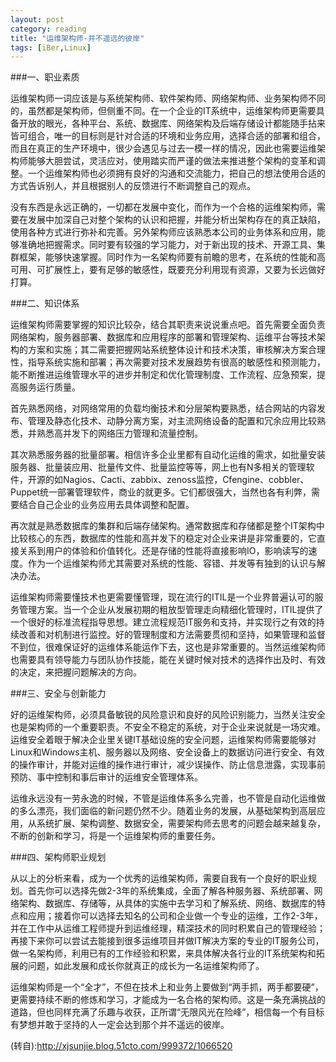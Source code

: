 ```yaml
---
layout: post
category: reading
title: "运维架构师-并不遥远的彼岸"
tags: [iBer,Linux]
---
```

###一、职业素质

运维架构师一词应该是与系统架构师、软件架构师、网络架构师、业务架构师不同的，虽然都是架构师，但侧重不同。在一个企业的IT系统中，运维架构师更需要具备开放的眼光，各种平台、系统、数据库、网络架构及后端存储设计都能随手拈来皆可组合，唯一的目标则是针对合适的环境和业务应用，选择合适的部署和组合，而且在真正的生产环境中，很少会遇见与过去一模一样的情况，因此也需要运维架构师能够大胆尝试，灵活应对，使用踏实而严谨的做法来推进整个架构的变革和调整。一个运维架构师也必须拥有良好的沟通和交流能力，把自己的想法使用合适的方式告诉别人，并且根据别人的反馈进行不断调整自己的观点。

没有东西是永远正确的，一切都在发展中变化，而作为一个合格的运维架构师，需要在发展中加深自己对整个架构的认识和把握，并能分析出架构存在的真正缺陷，使用各种方式进行弥补和完善。另外架构师应该熟悉本公司的业务体系和应用，能够准确地把握需求。同时要有较强的学习能力，对于新出现的技术、开源工具、集群框架，能够快速掌握。同时作为一名架构师要有前瞻的思考，在系统的性能和高可用、可扩展性上，要有足够的敏感性，既要充分利用现有资源，又要为长远做好打算。

###二、知识体系

运维架构师需要掌握的知识比较杂，结合其职责来说说重点吧。首先需要全面负责网络架构，服务器部署、数据库和应用程序的部署和管理架构、运维平台等技术架构的方案和实施；其二需要把握网站系统整体设计和技术决策，审核解决方案合理性，指导系统实施和部署；再次需要对技术发展趋势有很高的敏感性和预测能力，能不断推进运维管理水平的进步并制定和优化管理制度、工作流程、应急预案，提高服务运行质量。

首先熟悉网络，对网络常用的负载均衡技术和分层架构要熟悉，结合网站的内容发布、管理及静态化技术、动静分离方案，对主流网络设备的配置和冗余应用比较熟悉，并熟悉高并发下的网络压力管理和流量控制。

其次熟悉服务器的批量部署。相信许多企业里都有自动化运维的需求，如批量安装服务器、批量装应用、批量传文件、批量监控等等，网上也有N多相关的管理软件，开源的如Nagios、Cacti、zabbix、zenoss监控，Cfengine、cobbler、Puppet统一部署管理软件，商业的就更多。它们都很强大，当然也各有利弊，需要结合自己企业的业务应用去具体调整和配置。

再次就是熟悉数据库的集群和后端存储架构。通常数据库和存储都是整个IT架构中比较核心的东西，数据库的性能和高并发下的稳定对企业来讲是非常重要的，它直接关系到用户的体验和价值转化。还是存储的性能将直接影响IO，影响读写的速度。作为一个运维架构师尤其需要对系统的性能、容错、并发等有独到的认识与解决办法。

运维架构师需要懂技术也更需要懂管理，现在流行的ITIL是一个业界普遍认可的服务管理方案。当一个企业从发展初期的粗放型管理走向精细化管理时，ITIL提供了一个很好的标准流程指导思想。建立流程规范IT服务和支持，并实现行之有效的持续改善和对机制进行监控。好的管理制度和方法需要贯彻和坚持，如果管理和监督不到位，很难保证好的运维体系能运作下去，这也是非常重要的。当然运维架构师也需要具有领导能力与团队协作技能，能在关键时候对技术的选择作出及时、有效的决定，来把握问题解决的方向。

###三、安全与创新能力

好的运维架构师，必须具备敏锐的风险意识和良好的风险识别能力，当然关注安全也是架构师的一个重要职责。不安全不稳定的系统，对于企业来说就是一场灾难。运维安全着眼于解决企业里关键IT基础设施的安全问题，运维架构师需要能够对Linux和Windows主机、服务器以及网络、安全设备上的数据访问进行安全、有效的操作审计，并能对运维的操作进行审计，减少误操作、防止信息泄露，实现事前预防、事中控制和事后审计的运维安全管理体系。

运维永远没有一劳永逸的时候，不管是运维体系多么完善，也不管是自动化运维做的多么漂亮，我们面临的新问题仍然不少。随着业务的发展，从基础架构到高层应用，从系统扩展、架构调整、数据安全，需要架构师去思考的问题会越来越复杂，不断的创新和学习，将是一个运维架构师的重要任务。

###四、架构师职业规划

从以上的分析来看，成为一个优秀的运维架构师，需要自我有一个良好的职业规划。首先你可以选择先做2-3年的系统集成，全面了解各种服务器、系统部署、网络架构、数据库、存储等，从具体的实施中去学习和了解系统、网络、数据库的特点和应用；接着你可以选择去知名的公司和企业做一个专业的运维，工作2-3年，并在工作中从运维工程师提升到运维经理，精深技术的同时积累自己的管理经验；再接下来你可以尝试去能接到很多运维项目并做IT解决方案的专业的IT服务公司，做一名架构师，利用已有的工作经验和积累，来具体解决各行业的IT系统架构和拓展的问题，如此发展和成长你就真正的成长为一名运维架构师了。

运维架构师是一个“全才”，不但在技术上和业务上要做到“两手抓，两手都要硬”，更需要持续不断的修炼和学习，才能成为一名合格的架构师。这是一条充满挑战的道路，但也同样充满了乐趣与收获，正所谓“无限风光在险峰”，相信每一个有目标有梦想并敢于坚持的人一定会达到那个并不遥远的彼岸。

(转自):<http://xjsunjie.blog.51cto.com/999372/1066520>
